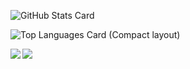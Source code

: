 ![GitHub Stats Card](https://github-readme-stats.vercel.app/api?username=jamjamjam888)

<!--# Top Language detail
![Top Languages Card](https://github-readme-stats.vercel.app/api/top-langs/?username=jamjamjam888)
-->

![Top Languages Card (Compact layout)](https://github-readme-stats.vercel.app/api/top-langs/?username=jamjamjam888&layout=compact)


<a href="https://github.com/anuraghazra/github-readme-stats">
  <img align="left" src="https://github-readme-stats.vercel.app/api?username=jamjamjam888&count_private=true&show_icons=true" />
</a>
<a href="https://github.com/anuraghazra/github-readme-stats">
  <img align="left" src="https://github-readme-stats.vercel.app/api/top-langs/?username=jamjamjam888" />
</a>
